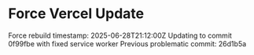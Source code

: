 # Force Vercel Update
Force rebuild timestamp: 2025-06-28T21:12:00Z
Updating to commit 0f99fbe with fixed service worker
Previous problematic commit: 26d1b5a

